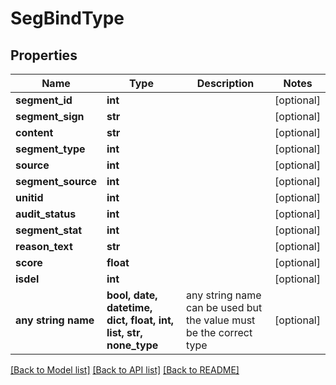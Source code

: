 # SegBindType


## Properties
Name | Type | Description | Notes
------------ | ------------- | ------------- | -------------
**segment_id** | **int** |  | [optional] 
**segment_sign** | **str** |  | [optional] 
**content** | **str** |  | [optional] 
**segment_type** | **int** |  | [optional] 
**source** | **int** |  | [optional] 
**segment_source** | **int** |  | [optional] 
**unitid** | **int** |  | [optional] 
**audit_status** | **int** |  | [optional] 
**segment_stat** | **int** |  | [optional] 
**reason_text** | **str** |  | [optional] 
**score** | **float** |  | [optional] 
**isdel** | **int** |  | [optional] 
**any string name** | **bool, date, datetime, dict, float, int, list, str, none_type** | any string name can be used but the value must be the correct type | [optional]

[[Back to Model list]](../README.md#documentation-for-models) [[Back to API list]](../README.md#documentation-for-api-endpoints) [[Back to README]](../README.md)


